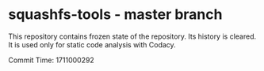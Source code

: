 # squashfs-tools - master branch

This repository contains frozen state of the repository.
Its history is cleared. It is used only for static code
analysis with Codacy.

Commit Time: 1711000292